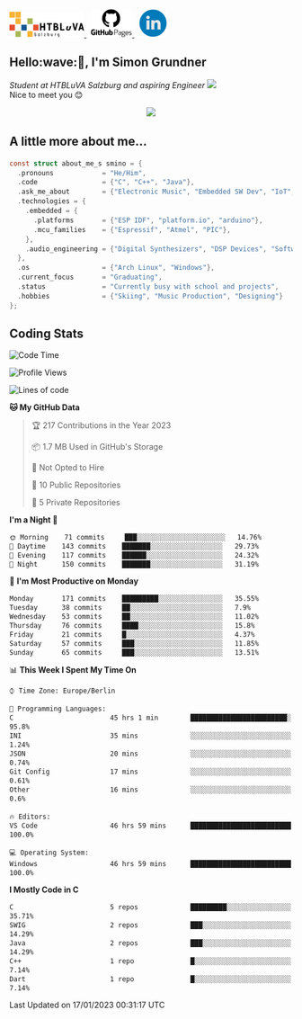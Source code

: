 <p>
 <a href="http://www.htl-salzburg.ac.at/startseite.html">
  <picture>
   <source media="(prefers-color-scheme: dark)" srcset="/images/htlbla_logo_weiss.png" height="45"/>
   <img alt="HTBLuVA Salzburg" src="/images/htlbla_logo_schwarz.png" height="45"/>
  </picture>
 </a> &nbsp;
 <a href="https://s-grundner.github.io/">
  <picture>
   <source media="(prefers-color-scheme: dark)" srcset="/images/pages_weiss.png" height="50"/>
   <img alt="Pages" src="/images/pages.png" height="50"/>
  </picture>
 </a> &nbsp;
 <a href="https://www.linkedin.com/in/simon-grundner-b0b9b8228/">
  <img alt="LinkedIn" src="/images/LinkedIn.png" height="50"/>
 </a>
</p>

<h2>Hello:wave:🏻, I'm Simon Grundner</h2>
<p><em>Student at HTBLuVA Salzburg and aspiring Engineer
</a><img src="https://media.giphy.com/media/WUlplcMpOCEmTGBtBW/giphy.gif" width="30"></em><br>
Nice to meet you 😊</p>

<p align="center"><img dipslay="inline-block" width="340"src="images/e6cb4de279254053b04e8305f4706497.gif"/></p>
 
<h2> A little more about me...</h2>
  
```c
const struct about_me_s smino = {
  .pronouns            = "He/Him",
  .code                = {"C", "C++", "Java"},
  .ask_me_about        = {"Electronic Music", "Embedded SW Dev", "IoT", "Old Japanese Cars"},
  .technologies = { 
    .embedded = {
      .platforms       = {"ESP IDF", "platform.io", "arduino"},
      .mcu_families    = {"Espressif", "Atmel", "PIC"},
    },
    .audio_engineering = {"Digital Synthesizers", "DSP Devices", "Software Sounddesign"},
  },
  .os                  = {"Arch Linux", "Windows"},
  .current_focus       = "Graduating",
  .status              = "Currently busy with school and projects",
  .hobbies             = {"Skiing", "Music Production", "Designing"}
};
 ```

<h2> Coding Stats </h2>

<!--START_SECTION:waka-->
![Code Time](http://img.shields.io/badge/Code%20Time-117%20hrs%2036%20mins-blue)

![Profile Views](http://img.shields.io/badge/Profile%20Views-4-blue)

![Lines of code](https://img.shields.io/badge/From%20Hello%20World%20I%27ve%20Written-440%20Thousand%20lines%20of%20code-blue)

**🐱 My GitHub Data** 

> 🏆 217 Contributions in the Year 2023
 > 
> 📦 1.7 MB Used in GitHub's Storage 
 > 
> 🚫 Not Opted to Hire
 > 
> 📜 10 Public Repositories 
 > 
> 🔑 5 Private Repositories  
 > 
**I'm a Night 🦉** 

```text
🌞 Morning    71 commits     ███░░░░░░░░░░░░░░░░░░░░░░   14.76% 
🌆 Daytime    143 commits    ███████░░░░░░░░░░░░░░░░░░   29.73% 
🌃 Evening    117 commits    ██████░░░░░░░░░░░░░░░░░░░   24.32% 
🌙 Night      150 commits    ███████░░░░░░░░░░░░░░░░░░   31.19%

```
📅 **I'm Most Productive on Monday** 

```text
Monday       171 commits    █████████░░░░░░░░░░░░░░░░   35.55% 
Tuesday      38 commits     ██░░░░░░░░░░░░░░░░░░░░░░░   7.9% 
Wednesday    53 commits     ██░░░░░░░░░░░░░░░░░░░░░░░   11.02% 
Thursday     76 commits     ████░░░░░░░░░░░░░░░░░░░░░   15.8% 
Friday       21 commits     █░░░░░░░░░░░░░░░░░░░░░░░░   4.37% 
Saturday     57 commits     ███░░░░░░░░░░░░░░░░░░░░░░   11.85% 
Sunday       65 commits     ███░░░░░░░░░░░░░░░░░░░░░░   13.51%

```


📊 **This Week I Spent My Time On** 

```text
⌚︎ Time Zone: Europe/Berlin

💬 Programming Languages: 
C                        45 hrs 1 min        ████████████████████████░   95.8% 
INI                      35 mins             ░░░░░░░░░░░░░░░░░░░░░░░░░   1.24% 
JSON                     20 mins             ░░░░░░░░░░░░░░░░░░░░░░░░░   0.74% 
Git Config               17 mins             ░░░░░░░░░░░░░░░░░░░░░░░░░   0.61% 
Other                    16 mins             ░░░░░░░░░░░░░░░░░░░░░░░░░   0.6%

🔥 Editors: 
VS Code                  46 hrs 59 mins      █████████████████████████   100.0%

💻 Operating System: 
Windows                  46 hrs 59 mins      █████████████████████████   100.0%

```

**I Mostly Code in C** 

```text
C                        5 repos             █████████░░░░░░░░░░░░░░░░   35.71% 
SWIG                     2 repos             ███░░░░░░░░░░░░░░░░░░░░░░   14.29% 
Java                     2 repos             ███░░░░░░░░░░░░░░░░░░░░░░   14.29% 
C++                      1 repo              █░░░░░░░░░░░░░░░░░░░░░░░░   7.14% 
Dart                     1 repo              █░░░░░░░░░░░░░░░░░░░░░░░░   7.14%

```



 Last Updated on 17/01/2023 00:31:17 UTC
<!--END_SECTION:waka-->
